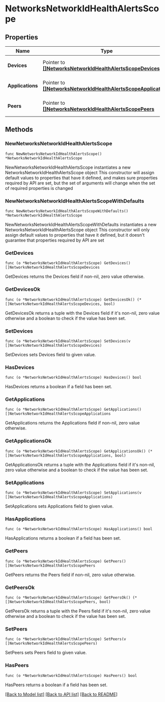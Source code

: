 # NetworksNetworkIdHealthAlertsScope

## Properties

Name | Type | Description | Notes
------------ | ------------- | ------------- | -------------
**Devices** | Pointer to [**[]NetworksNetworkIdHealthAlertsScopeDevices**](NetworksNetworkIdHealthAlertsScopeDevices.md) | Devices related to the alert | [optional] 
**Applications** | Pointer to [**[]NetworksNetworkIdHealthAlertsScopeApplications**](NetworksNetworkIdHealthAlertsScopeApplications.md) | Applications related to the alert | [optional] 
**Peers** | Pointer to [**[]NetworksNetworkIdHealthAlertsScopePeers**](NetworksNetworkIdHealthAlertsScopePeers.md) | Peers related to the alert | [optional] 

## Methods

### NewNetworksNetworkIdHealthAlertsScope

`func NewNetworksNetworkIdHealthAlertsScope() *NetworksNetworkIdHealthAlertsScope`

NewNetworksNetworkIdHealthAlertsScope instantiates a new NetworksNetworkIdHealthAlertsScope object
This constructor will assign default values to properties that have it defined,
and makes sure properties required by API are set, but the set of arguments
will change when the set of required properties is changed

### NewNetworksNetworkIdHealthAlertsScopeWithDefaults

`func NewNetworksNetworkIdHealthAlertsScopeWithDefaults() *NetworksNetworkIdHealthAlertsScope`

NewNetworksNetworkIdHealthAlertsScopeWithDefaults instantiates a new NetworksNetworkIdHealthAlertsScope object
This constructor will only assign default values to properties that have it defined,
but it doesn't guarantee that properties required by API are set

### GetDevices

`func (o *NetworksNetworkIdHealthAlertsScope) GetDevices() []NetworksNetworkIdHealthAlertsScopeDevices`

GetDevices returns the Devices field if non-nil, zero value otherwise.

### GetDevicesOk

`func (o *NetworksNetworkIdHealthAlertsScope) GetDevicesOk() (*[]NetworksNetworkIdHealthAlertsScopeDevices, bool)`

GetDevicesOk returns a tuple with the Devices field if it's non-nil, zero value otherwise
and a boolean to check if the value has been set.

### SetDevices

`func (o *NetworksNetworkIdHealthAlertsScope) SetDevices(v []NetworksNetworkIdHealthAlertsScopeDevices)`

SetDevices sets Devices field to given value.

### HasDevices

`func (o *NetworksNetworkIdHealthAlertsScope) HasDevices() bool`

HasDevices returns a boolean if a field has been set.

### GetApplications

`func (o *NetworksNetworkIdHealthAlertsScope) GetApplications() []NetworksNetworkIdHealthAlertsScopeApplications`

GetApplications returns the Applications field if non-nil, zero value otherwise.

### GetApplicationsOk

`func (o *NetworksNetworkIdHealthAlertsScope) GetApplicationsOk() (*[]NetworksNetworkIdHealthAlertsScopeApplications, bool)`

GetApplicationsOk returns a tuple with the Applications field if it's non-nil, zero value otherwise
and a boolean to check if the value has been set.

### SetApplications

`func (o *NetworksNetworkIdHealthAlertsScope) SetApplications(v []NetworksNetworkIdHealthAlertsScopeApplications)`

SetApplications sets Applications field to given value.

### HasApplications

`func (o *NetworksNetworkIdHealthAlertsScope) HasApplications() bool`

HasApplications returns a boolean if a field has been set.

### GetPeers

`func (o *NetworksNetworkIdHealthAlertsScope) GetPeers() []NetworksNetworkIdHealthAlertsScopePeers`

GetPeers returns the Peers field if non-nil, zero value otherwise.

### GetPeersOk

`func (o *NetworksNetworkIdHealthAlertsScope) GetPeersOk() (*[]NetworksNetworkIdHealthAlertsScopePeers, bool)`

GetPeersOk returns a tuple with the Peers field if it's non-nil, zero value otherwise
and a boolean to check if the value has been set.

### SetPeers

`func (o *NetworksNetworkIdHealthAlertsScope) SetPeers(v []NetworksNetworkIdHealthAlertsScopePeers)`

SetPeers sets Peers field to given value.

### HasPeers

`func (o *NetworksNetworkIdHealthAlertsScope) HasPeers() bool`

HasPeers returns a boolean if a field has been set.


[[Back to Model list]](../README.md#documentation-for-models) [[Back to API list]](../README.md#documentation-for-api-endpoints) [[Back to README]](../README.md)


